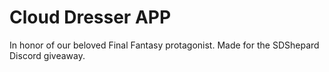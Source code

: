 # Cloud Dresser APP

In honor of our beloved Final Fantasy protagonist. Made for the SDShepard Discord giveaway.
